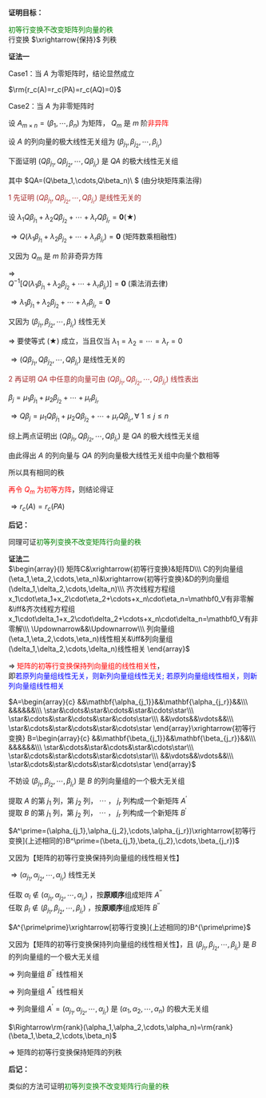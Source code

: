 **证明目标：**  
  
<font color=green>初等行变换不改变矩阵列向量的秩</font>  
行变换 $\xrightarrow{保持}$ 列秩  
  
**证法一**  
  
Case1：当 $A$ 为零矩阵时，结论显然成立  
  
 $\rm{r_c(A)=r_c(PA)=r_c(AQ)=0}$   
  
Case2：当 $A$ 为非零矩阵时  
  
设 $A_{m\times n}=(\beta_1,\cdots,\beta_n)$ 为矩阵， $Q_m$ 是 $m$ 阶<font color=red>非异阵</font>  
  
设 $A$ 的列向量的极大线性无关组为 $(\beta_{j_1},\beta_{j_2},\cdots,\beta_{j_r})$   
  
下面证明 $(Q\beta_{j_1},Q\beta_{j_2},\cdots,Q\beta_{j_r})$ 是 $QA$ 的极大线性无关组  
  
其中 $QA=(Q\beta_1,\cdots,Q\beta_n)\ $ (由分块矩阵乘法得)  
  
<font color=brown>1 先证明 $(Q\beta_{j_1},Q\beta_{j_2},\cdots,Q\beta_{j_r})$ 是线性无关的</font>  
  
设 $\lambda_1Q\beta_{j_1}+\lambda_2Q\beta_{j_2}+\cdots+\lambda_rQ\beta_{j_r}=\mathbf0(\bigstar)$   
  
 $\Rightarrow Q(\lambda_1\beta_{j_1}+\lambda_2\beta_{j_2}+\cdots+\lambda_r\beta_{j_r})=\mathbf0$  (矩阵数乘相融性)  
  
又因为 $Q_m$ 是 $m$ 阶非奇异方阵  
  
 $\Rightarrow$   
 $Q^{-1}[Q(\lambda_1\beta_{j_1}+\lambda_2\beta_{j_2}+\cdots+\lambda_r\beta_{j_r})]=\mathbf0$  (乘法消去律)  
  
 $\Rightarrow \lambda_1\beta_{j_1}+\lambda_2\beta_{j_2}+\cdots+\lambda_r\beta_{j_r}=\mathbf0$   
  
又因为 $(\beta_{j_1},\beta_{j_2},\cdots,\beta_{j_r})$ 线性无关  
  
 $\Rightarrow$ 要使等式 $(\bigstar)$ 成立，当且仅当 $\lambda_1=\lambda_2=\cdots=\lambda_r=0$   
  
 $\Rightarrow(Q\beta_{j_1},Q\beta_{j_2},\cdots,Q\beta_{j_r})$ 是线性无关的  
  
<font color=brown>2 再证明 $QA$ 中任意的向量可由 $(Q\beta_{j_1},Q\beta_{j_2},\cdots,Q\beta_{j_r})$ 线性表出</font>  
  
 $\beta_j=\mu_1\beta_{j_1}+\mu_2\beta_{j_2}+\cdots+\mu_r\beta_{j_r}$   
  
 $\Rightarrow Q\beta_j=\mu_1Q\beta_{j_1}+\mu_2Q\beta_{j_2}+\cdots+\mu_rQ\beta_{j_r},  
\forall\ 1\le j\le n$   
  
综上两点证明出 $(Q\beta_{j_1},Q\beta_{j_2},\cdots,Q\beta_{j_r})$ 是 $QA$ 的极大线性无关组  
  
由此得出 $A$ 的列向量与 $QA$ 的列向量极大线性无关组中向量个数相等  
  
所以具有相同的秩  
  
<font color=red>再令 $Q_m$ 为初等方阵</font>，则结论得证  
  
 $\Rightarrow r_c(A)=r_c(PA)$   
  
**后记：**  
  
同理可证<font color=green>初等列变换不改变矩阵行向量的秩</font>  
  
**证法二**  
 $\begin{array}{l}  
矩阵C&\xrightarrow{初等行变换}&矩阵D\\\   
C的列向量组(\eta_1,\eta_2,\cdots,\eta_n)&\xrightarrow{初等行变换}&D的列向量组(\delta_1,\delta_2,\cdots,\delta_n)\\\   
齐次线程方程组x_1\cdot\eta_1+x_2\cdot\eta_2+\cdots+x_n\cdot\eta_n=\mathbf0_V有非零解&\iff&齐次线程方程组x_1\cdot\delta_1+x_2\cdot\delta_2+\cdots+x_n\cdot\delta_n=\mathbf0_V有非零解\\\   
\Updownarrow&&\Updownarrow\\\   
列向量组(\eta_1,\eta_2,\cdots,\eta_n)线性相关&\iff&列向量组(\delta_1,\delta_2,\cdots,\delta_n)线性相关  
\end{array}$   
  
 $\Rightarrow$ <font color=red>矩阵的初等行变换保持列向量组的线性相关性</font>，  
即<font color=blue>若原列向量组线性无关，则新列向量组线性无关; 若原列向量组线性相关，则新列向量组线性相关</font>  
  
 $A=\begin{array}{c}  
&&\mathbf{\alpha_{j_1}}&&\mathbf{\alpha_{j_r}}&&\\\   
&&&&&&\\\   
\star&\cdots&\star&\cdots&\star&\cdots\star\\\  
\star&\cdots&\star&\cdots&\star&\cdots\star\\\   
&&\vdots&&\vdots&&\\\  
\star&\cdots&\star&\cdots&\star&\cdots\star  
\end{array}\xrightarrow{初等行变换}  
B=\begin{array}{c}  
&&\mathbf{\beta_{j_1}}&&\mathbf{\beta_{j_r}}&&\\\   
&&&&&&\\\   
\star&\cdots&\star&\cdots&\star&\cdots\star\\\   
\star&\cdots&\star&\cdots&\star&\cdots\star\\\   
&&\vdots&&\vdots&&\\\   
\star&\cdots&\star&\cdots&\star&\cdots\star  
\end{array}$   
  
不妨设 $(\beta_{j_1},\beta_{j_2},\cdots,\beta_{j_r})$ 是 $B$ 的列向量组的一个极大无关组  
  
提取 $A$ 的第 $j_1$ 列，第 $j_2$ 列， $\cdots$ ， $j_r$ 列构成一个新矩阵 $A^\prime$   
提取 $B$ 的第 $j_1$ 列，第 $j_2$ 列， $\cdots$ ， $j_r$ 列构成一个新矩阵 $B^\prime$   
  
 $A^\prime=(\alpha_{j_1},\alpha_{j_2},\cdots,\alpha_{j_r})\xrightarrow[初等行变换]{上述相同的}B^\prime=(\beta_{j_1},\beta_{j_2},\cdots,\beta_{j_r})$   
  
又因为【矩阵的初等行变换保持列向量组的线性相关性】  
  
 $\Rightarrow(\alpha_{j_1},\alpha_{j_2},\cdots,\alpha_{j_r})$ 线性无关  
  
任取 $\alpha_l\not\in(\alpha_{j_1},\alpha_{j_2},\cdots,\alpha_{j_r})$ ，按**原顺序**组成矩阵 $A^{\prime\prime}$   
任取 $\beta_l\not\in(\beta_{j_1},\beta_{j_2},\cdots,\beta_{j_r})$ ，按**原顺序**组成矩阵 $B^{\prime\prime}$   
  
 $A^{\prime\prime}\xrightarrow[初等行变换]{上述相同的}B^{\prime\prime}$   
  
又因为【矩阵的初等行变换保持列向量组的线性相关性】，且 $(\beta_{j_1},\beta_{j_2},\cdots,\beta_{j_r})$ 是 $B$ 的列向量组的一个极大无关组  
  
 $\Rightarrow$ 列向量组 $B^{\prime\prime}$ 线性相关  
  
 $\Rightarrow$ 列向量组 $A^{\prime\prime}$ 线性相关  
  
 $\Rightarrow$ 列向量组 $A^\prime=(\alpha_{j_1},\alpha_{j_2},\cdots,\alpha_{j_r})$ 是 $(\alpha_1,\alpha_2,\cdots,\alpha_n)$ 的极大无关组  
  
 $\Rightarrow\rm{rank}(\alpha_1,\alpha_2,\cdots,\alpha_n)=\rm{rank}(\beta_1,\beta_2,\cdots,\beta_n)$   
  
 $\Rightarrow$ 矩阵的初等行变换保持矩阵的列秩  
  
**后记：**  
  
类似的方法可证明<font color=green>初等列变换不改变矩阵行向量的秩</font>  

